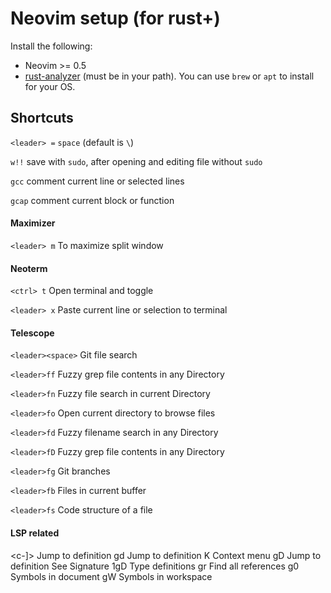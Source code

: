 # Neovim setup (for rust+)

Install the following:

- Neovim >= 0.5
- [rust-analyzer](https://rust-analyzer.github.io/manual.html#rust-analyzer-language-server-binary) (must be in your path). You can use `brew` or `apt` to install for your OS.


## Shortcuts

`<leader> =`        `space` (default is `\`)

`w!!`               save with `sudo`, after opening and editing file without `sudo`    

`gcc`               comment current line or selected lines

`gcap`              comment current block or function

#### Maximizer

`<leader> m`        To maximize split window

#### Neoterm

`<ctrl> t`          Open terminal and toggle

`<leader> x`        Paste current line or selection to terminal

#### Telescope

`<leader><space>`   Git file search

`<leader>ff`        Fuzzy grep file contents in any Directory

`<leader>fn`        Fuzzy file search in current Directory

`<leader>fo`        Open current directory to browse files

`<leader>fd`        Fuzzy filename search in any Directory

`<leader>fD`        Fuzzy grep file contents in any Directory

`<leader>fg`        Git branches

`<leader>fb`        Files in current buffer

`<leader>fs`        Code structure of a file

#### LSP related

<c-]>   Jump to definition
gd      Jump to definition
K       Context menu
gD      Jump to definition
<c-k>   See Signature
1gD     Type definitions
gr      Find all references
g0      Symbols in document
gW      Symbols in workspace



